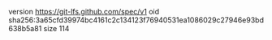 version https://git-lfs.github.com/spec/v1
oid sha256:3a65cfd39974bc4161c2c134123f76940531ea1086029c27946e93bd638b5a81
size 114
